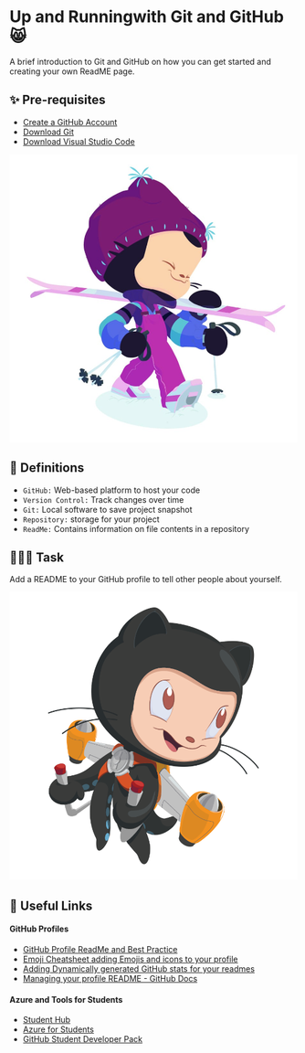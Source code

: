 
# Up and Running ​with Git and GitHub 😸

A brief introduction to Git and GitHub on how you can get started and creating your own ReadME page.

## ✨ Pre-requisites
- [Create a GitHub Account](https://aka.ms/creategithub) 
- [Download Git](https://aka.ms/downloadgit) ​
- [Download Visual Studio Code](https://aka.ms/downloadvscode) 

![](./images/snowtocat_final.jpg)

## 📖 Definitions 
* ``GitHub:`` Web-based platform to host your code
* ``Version Control:`` Track changes over time
* ``Git:`` Local software to save ​project snapshot
* ``Repository:`` storage for your project
* ``ReadMe:`` Contains information on file contents in a repository


## 👩🏾‍💻 Task
Add a README to your GitHub profile to tell other people about yourself.

![Jet pack octocat](./images/jetpacktocat.png)

## 🚀 Useful Links
#### GitHub Profiles 
- [GitHub Profile ReadMe and Best Practice](https://aka.ms/GHProfileReadme)
- [Emoji Cheatsheet adding Emojis and icons to your profile](https://www.webfx.com/tools/emoji-cheat-sheet/)
- [Adding Dynamically generated GitHub stats for your readmes](https://anuraghazra/github-readme-stats)
- [Managing your profile README - GitHub Docs](https://docs.github.com/en/account-and-profile/setting-up-and-managing-your-github-profile/customizing-your-profile/managing-your-profile-readme)

#### Azure and Tools for Students 
- [Student Hub](https://aka.ms/learnstudent)
- [Azure for Students](https://aka.ms/azure4student)
- [GitHub Student Developer Pack](http://aka.ms/GitHubStudentPack) 




